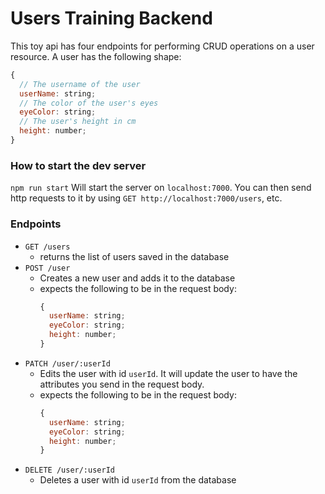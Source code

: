 # Users Training Backend
This toy api has four endpoints for performing CRUD operations on a user resource.
A user has the following shape:
```js
{
  // The username of the user
  userName: string;
  // The color of the user's eyes
  eyeColor: string;
  // The user's height in cm
  height: number;
}
```

### How to start the dev server
`npm run start` Will start the server on `localhost:7000`.  You can then send
http requests to it by using `GET http://localhost:7000/users`, etc.

### Endpoints
- `GET /users`
  - returns the list of users saved in the database
- `POST /user`
  - Creates a new user and adds it to the database
  - expects the following to be in the request body:
    ```js
    {
      userName: string;
      eyeColor: string;
      height: number;
    }
    ```
- `PATCH /user/:userId`
  - Edits the user with id `userId`.  It will update the user to have the
    attributes you send in the request body.
  - expects the following to be in the request body:
    ```js
    {
      userName: string;
      eyeColor: string;
      height: number;
    }
    ```
- `DELETE /user/:userId`
  - Deletes a user with id `userId` from the database